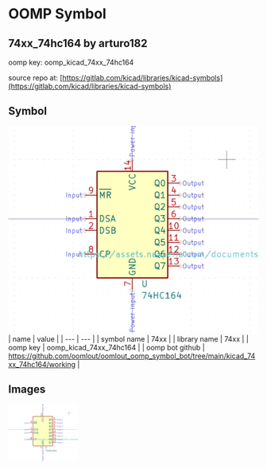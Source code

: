 # OOMP Symbol  
## 74xx_74hc164  by arturo182  
  
oomp key: oomp_kicad_74xx_74hc164  
  
source repo at: [https://gitlab.com/kicad/libraries/kicad-symbols](https://gitlab.com/kicad/libraries/kicad-symbols)  
## Symbol  
  
[![working.png](working_600.png)](working.png)  
| name | value | 
| --- | --- | 
| symbol name | 74xx | 
| library name | 74xx | 
| oomp key | oomp_kicad_74xx_74hc164 | 
| oomp bot github | https://github.com/oomlout/oomlout_oomp_symbol_bot/tree/main/kicad_74xx_74hc164/working | 
## Images  
  
[![working.png](working_140.png)](working.png)  

